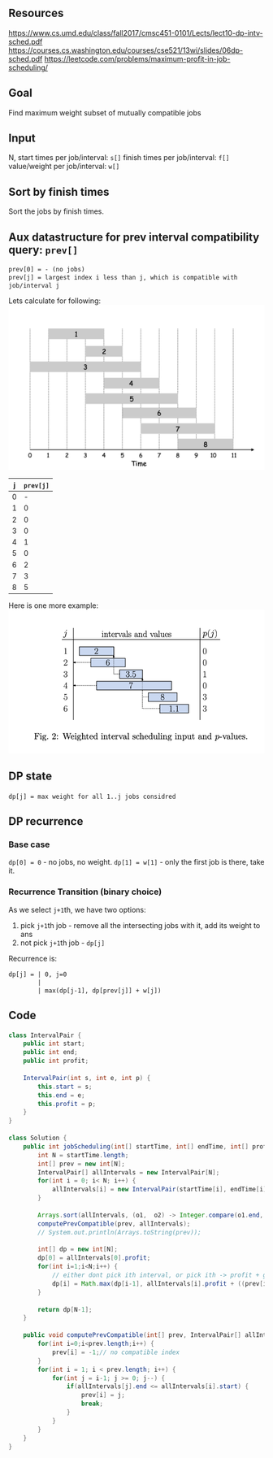 

## Resources

https://www.cs.umd.edu/class/fall2017/cmsc451-0101/Lects/lect10-dp-intv-sched.pdf
https://courses.cs.washington.edu/courses/cse521/13wi/slides/06dp-sched.pdf
https://leetcode.com/problems/maximum-profit-in-job-scheduling/

## Goal

Find maximum weight subset of mutually compatible jobs

## Input

N,
start times per job/interval: `s[]`
finish times per job/interval: `f[]`
value/weight per job/interval: `w[]`

## Sort by finish times

Sort the jobs by finish times.

## Aux datastructure for prev interval compatibility query: `prev[]`

```
prev[0] = - (no jobs)
prev[j] = largest index i less than j, which is compatible with job/interval j  
```

Lets calculate for following:
![weighted intervalscheduling](images/weightedintervalsched.png)

| j | `prev[j]` |
| --- | --- |
| 0 | - |
| 1 | 0 |
| 2 | 0 |
| 3 | 0 |
| 4 | 1 |
| 5 | 0 |
| 6 | 2 |
| 7 | 3 |
| 8 | 5 |

Here is one more example:
![weighted sched](images/weightedintschedprevarr.png)

## DP state

`dp[j] = max weight for all 1..j jobs considred`

## DP recurrence

### Base case

`dp[0] = 0` - no jobs, no weight.
`dp[1] = w[1]` - only the first job is there, take it.

### Recurrence Transition (binary choice)

As we select `j+1`th, we have two options:
1. pick `j+1`th job - remove all the intersecting jobs with it, add its weight to ans
2. not pick `j+1`th job - `dp[j]`

Recurrence is:
```
dp[j] = | 0, j=0
        |
        | max(dp[j-1], dp[prev[j]] + w[j])
```

## Code

```java
class IntervalPair {
    public int start;
    public int end;
    public int profit;
    
    IntervalPair(int s, int e, int p) {
        this.start = s;
        this.end = e;
        this.profit = p;
    }
}

class Solution {
    public int jobScheduling(int[] startTime, int[] endTime, int[] profit) {
        int N = startTime.length;
        int[] prev = new int[N];
        IntervalPair[] allIntervals = new IntervalPair[N];
        for(int i = 0; i< N; i++) {
            allIntervals[i] = new IntervalPair(startTime[i], endTime[i], profit[i]);
        }
        
        Arrays.sort(allIntervals, (o1,  o2) -> Integer.compare(o1.end, o2.end));
        computePrevCompatible(prev, allIntervals);
        // System.out.println(Arrays.toString(prev));
        
        int[] dp = new int[N];
        dp[0] = allIntervals[0].profit;
        for(int i=1;i<N;i++) {
            // either dont pick ith interval, or pick ith -> profit + get best soln of prev compatible intervals
            dp[i] = Math.max(dp[i-1], allIntervals[i].profit + ((prev[i] == -1) ? 0 : dp[prev[i]]));
        }
        
        return dp[N-1];
    }
    
    public void computePrevCompatible(int[] prev, IntervalPair[] allIntervals) {
        for(int i=0;i<prev.length;i++) {
            prev[i] = -1;// no compatible index
        }
        for(int i = 1; i < prev.length; i++) {
            for(int j = i-1; j >= 0; j--) {
                if(allIntervals[j].end <= allIntervals[i].start) {
                    prev[i] = j;
                    break;
                }
            }
        }
    }
}
```
